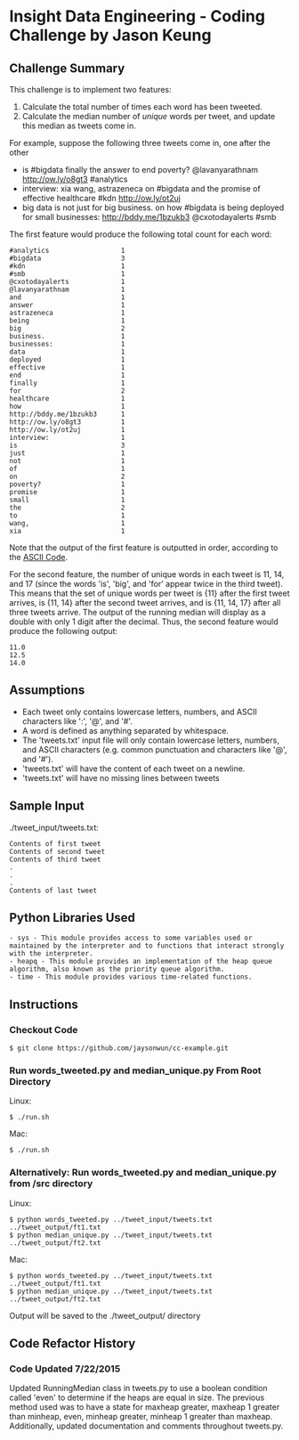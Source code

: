 Insight Data Engineering - Coding Challenge by Jason Keung
===========================================================

## Challenge Summary

This challenge is to implement two features:

1. Calculate the total number of times each word has been tweeted.
2. Calculate the median number of *unique* words per tweet, and update this median as tweets come in. 

For example, suppose the following three tweets come in, one after the other

- is #bigdata finally the answer to end poverty? @lavanyarathnam http://ow.ly/o8gt3  #analytics  
- interview: xia wang, astrazeneca on #bigdata and the promise of effective healthcare #kdn http://ow.ly/ot2uj  
- big data is not just for big business. on how #bigdata is being deployed for small businesses: http://bddy.me/1bzukb3  @cxotodayalerts #smb  

The first feature would produce the following total count for each word:

	#analytics  				1
	#bigdata 					3
	#kdn 						1
	#smb 						1
	@cxotodayalerts 			1
	@lavanyarathnam 			1
	and 						1
	answer  					1
	astrazeneca 				1
	being 						1
	big 						2
	business. 					1 
	businesses: 				1
	data 						1
	deployed 					1
	effective 					1
	end 						1
	finally 					1
	for 						2
	healthcare 					1
	how 						1
	http://bddy.me/1bzukb3  	1
	http://ow.ly/o8gt3 	 		1
	http://ow.ly/ot2uj  		1
	interview: 					1
	is  						3
	just 						1
	not 						1
	of 							1
	on 							2
	poverty? 					1
	promise 					1
	small 						1
	the  						2
	to  						1
	wang,						1
	xia 						1

Note that the output of the first feature is outputted in order, according to the [ASCII Code](http://www.ascii-code.com).   

For the second feature, the number of unique words in each tweet is 11, 14, and 17 (since the words 'is', 'big', and 'for' appear twice in the third tweet).  This means that the set of unique words per tweet is {11} after the first tweet arrives, is {11, 14} after the second tweet arrives, and is {11, 14, 17} after all three tweets arrive.  The output of the running median will display as a double with only 1 digit after the decimal.  Thus, the second feature would produce the following output:

	11.0
	12.5
	14.0

## Assumptions

- Each tweet only contains lowercase letters, numbers, and ASCII characters like ':', '@', and '#'.
- A word is defined as anything separated by whitespace. 
- The 'tweets.txt' input file will only contain lowercase letters, numbers, and ASCII characters (e.g. common punctuation and characters like '@', and '#').
- 'tweets.txt' will have the content of each tweet on a newline.
- 'tweets.txt' will have no missing lines between tweets

## Sample Input

./tweet_input/tweets.txt:

	Contents of first tweet  
	Contents of second tweet  
	Contents of third tweet  
	.
	.
	.
	Contents of last tweet  

## Python Libraries Used
	
	- sys - This module provides access to some variables used or maintained by the interpreter and to functions that interact strongly with the interpreter.
	- heapq - This module provides an implementation of the heap queue algorithm, also known as the priority queue algorithm.
	- time - This module provides various time-related functions.

## Instructions

### Checkout Code

	$ git clone https://github.com/jaysonwun/cc-example.git

### Run words_tweeted.py and median_unique.py From Root Directory 

Linux: 

	$ ./run.sh

Mac:

	$ ./run.sh

### Alternatively: Run words_tweeted.py and median_unique.py from /src directory

Linux:

	$ python words_tweeted.py ../tweet_input/tweets.txt ../tweet_output/ft1.txt
	$ python median_unique.py ../tweet_input/tweets.txt ../tweet_output/ft2.txt

Mac:

	$ python words_tweeted.py ../tweet_input/tweets.txt ../tweet_output/ft1.txt
	$ python median_unique.py ../tweet_input/tweets.txt ../tweet_output/ft2.txt

Output will be saved to the ./tweet_output/ directory

## Code Refactor History

### Code Updated 7/22/2015

Updated RunningMedian class in tweets.py to use a boolean condition called 'even' to determine if the heaps are equal in size. The previous method used was to have a state for maxheap greater, maxheap 1 greater than minheap, even, minheap greater, minheap 1 greater than maxheap. Additionally, updated documentation and comments throughout tweets.py.